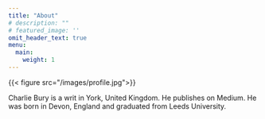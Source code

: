 ```yaml
---
title: "About"
# description: ""
# featured_image: ''
omit_header_text: true
menu:
  main:
    weight: 1
---
```


{{< figure src="/images/profile.jpg">}}


Charlie Bury is a writ in York, United Kingdom. He publishes on Medium. He was born in Devon, England and graduated from Leeds University.  
